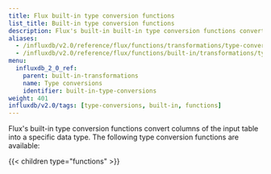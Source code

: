 ```yaml
---
title: Flux built-in type conversion functions
list_title: Built-in type conversion functions
description: Flux's built-in built-in type conversion functions convert columns of the input table into a specific data type.
aliases:
  - /influxdb/v2.0/reference/flux/functions/transformations/type-conversions
  - /influxdb/v2.0/reference/flux/functions/built-in/transformations/type-conversions/
menu:
  influxdb_2_0_ref:
    parent: built-in-transformations
    name: Type conversions
    identifier: built-in-type-conversions
weight: 401
influxdb/v2.0/tags: [type-conversions, built-in, functions]
---
```


Flux's built-in type conversion functions convert columns of the input table into a specific data type.
The following type conversion functions are available:

{{< children type="functions" >}}
